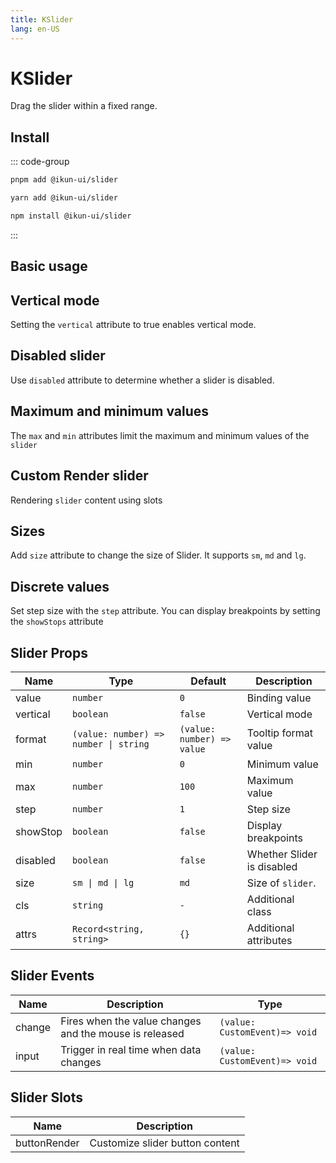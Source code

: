 ```yaml
---
title: KSlider
lang: en-US
---
```


# KSlider

Drag the slider within a fixed range.

## Install

::: code-group

```bash [pnpm]
pnpm add @ikun-ui/slider
```

```bash [yarn]
yarn add @ikun-ui/slider
```

```bash [npm]
npm install @ikun-ui/slider
```

:::

## Basic usage

<demo src="slider/basic.svelte" github="Slider"></demo>

## Vertical mode

Setting the `vertical` attribute to true enables vertical mode.

<demo src="slider/vertical.svelte" github="Slider"></demo>

## Disabled slider

Use `disabled` attribute to determine whether a slider is disabled.

<demo src="slider/disabled.svelte" github="Slider"></demo>

## Maximum and minimum values

The `max` and `min` attributes limit the maximum and minimum values of the `slider`

<demo src="slider/range.svelte" github="Slider"></demo>

## Custom Render slider

Rendering `slider` content using slots

<demo src="slider/render.svelte" github="Slider"></demo>

## Sizes

Add `size` attribute to change the size of Slider. It supports `sm`, `md` and `lg`.

<demo src="slider/sizes.svelte" github="Slider"></demo>

## Discrete values

Set step size with the `step` attribute. You can display breakpoints by setting the `showStops` attribute

<demo src="slider/discrete.svelte" github="Slider"></demo>

## Slider Props

| Name     | Type                                  | Default                    | Description                |
| -------- | ------------------------------------- | -------------------------- | -------------------------- |
| value    | `number`                              | `0`                        | Binding value              |
| vertical | `boolean`                             | `false`                    | Vertical mode              |
| format   | `(value: number) => number \| string` | `(value: number) => value` | Tooltip format value       |
| min      | `number`                              | `0`                        | Minimum value              |
| max      | `number`                              | `100`                      | Maximum value              |
| step     | `number`                              | `1`                        | Step size                  |
| showStop | `boolean`                             | `false`                    | Display breakpoints        |
| disabled | `boolean`                             | `false`                    | Whether Slider is disabled |
| size     | `sm \| md \| lg`                      | `md`                       | Size of `slider`.          |
| cls      | `string`                              | `-`                        | Additional class           |
| attrs    | `Record<string, string>`              | `{}`                       | Additional attributes      |

## Slider Events

| Name   | Description                                            | Type                          |
| ------ | ------------------------------------------------------ | ----------------------------- |
| change | Fires when the value changes and the mouse is released | `(value: CustomEvent)=> void` |
| input  | Trigger in real time when data changes                 | `(value: CustomEvent)=> void` |

## Slider Slots

| Name         | Description                     |
| ------------ | ------------------------------- |
| buttonRender | Customize slider button content |
